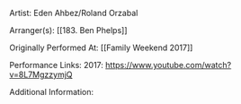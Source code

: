 Artist: Eden Ahbez/Roland Orzabal

  

Arranger(s): [[183. Ben Phelps]]

  

Originally Performed At: [[Family Weekend 2017]]

  

Performance Links:
2017: https://www.youtube.com/watch?v=8L7MgzzymjQ

  

Additional Information: